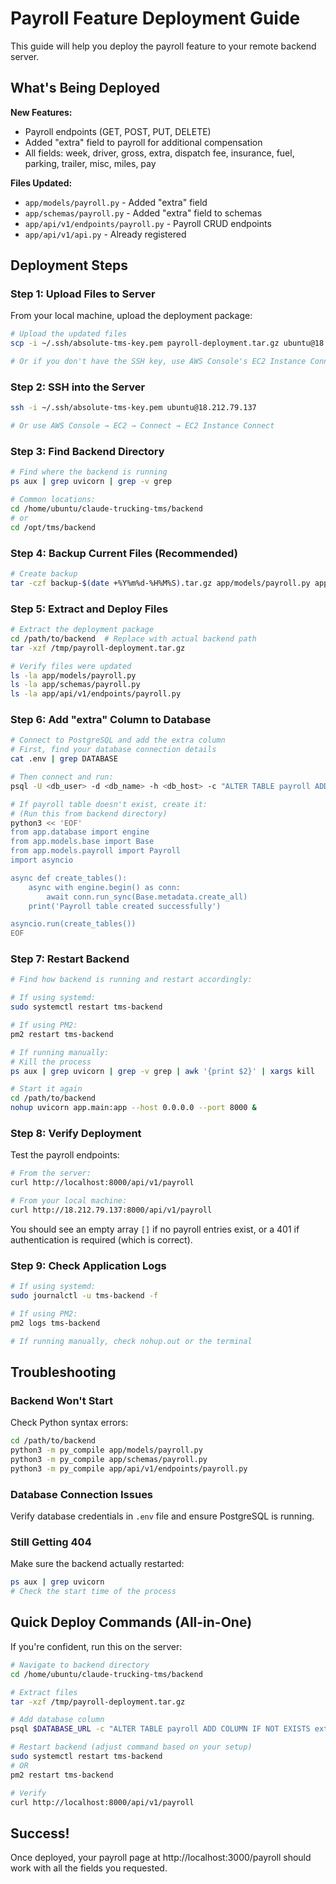 # Payroll Feature Deployment Guide

This guide will help you deploy the payroll feature to your remote backend server.

## What's Being Deployed

**New Features:**
- Payroll endpoints (GET, POST, PUT, DELETE)
- Added "extra" field to payroll for additional compensation
- All fields: week, driver, gross, extra, dispatch fee, insurance, fuel, parking, trailer, misc, miles, pay

**Files Updated:**
- `app/models/payroll.py` - Added "extra" field
- `app/schemas/payroll.py` - Added "extra" field to schemas
- `app/api/v1/endpoints/payroll.py` - Payroll CRUD endpoints
- `app/api/v1/api.py` - Already registered

## Deployment Steps

### Step 1: Upload Files to Server

From your local machine, upload the deployment package:

```bash
# Upload the updated files
scp -i ~/.ssh/absolute-tms-key.pem payroll-deployment.tar.gz ubuntu@18.212.79.137:/tmp/

# Or if you don't have the SSH key, use AWS Console's EC2 Instance Connect
```

### Step 2: SSH into the Server

```bash
ssh -i ~/.ssh/absolute-tms-key.pem ubuntu@18.212.79.137

# Or use AWS Console → EC2 → Connect → EC2 Instance Connect
```

### Step 3: Find Backend Directory

```bash
# Find where the backend is running
ps aux | grep uvicorn | grep -v grep

# Common locations:
cd /home/ubuntu/claude-trucking-tms/backend
# or
cd /opt/tms/backend
```

### Step 4: Backup Current Files (Recommended)

```bash
# Create backup
tar -czf backup-$(date +%Y%m%d-%H%M%S).tar.gz app/models/payroll.py app/schemas/payroll.py app/api/v1/endpoints/payroll.py
```

### Step 5: Extract and Deploy Files

```bash
# Extract the deployment package
cd /path/to/backend  # Replace with actual backend path
tar -xzf /tmp/payroll-deployment.tar.gz

# Verify files were updated
ls -la app/models/payroll.py
ls -la app/schemas/payroll.py
ls -la app/api/v1/endpoints/payroll.py
```

### Step 6: Add "extra" Column to Database

```bash
# Connect to PostgreSQL and add the extra column
# First, find your database connection details
cat .env | grep DATABASE

# Then connect and run:
psql -U <db_user> -d <db_name> -h <db_host> -c "ALTER TABLE payroll ADD COLUMN IF NOT EXISTS extra DOUBLE PRECISION DEFAULT 0.0;"

# If payroll table doesn't exist, create it:
# (Run this from backend directory)
python3 << 'EOF'
from app.database import engine
from app.models.base import Base
from app.models.payroll import Payroll
import asyncio

async def create_tables():
    async with engine.begin() as conn:
        await conn.run_sync(Base.metadata.create_all)
    print('Payroll table created successfully')

asyncio.run(create_tables())
EOF
```

### Step 7: Restart Backend

```bash
# Find how backend is running and restart accordingly:

# If using systemd:
sudo systemctl restart tms-backend

# If using PM2:
pm2 restart tms-backend

# If running manually:
# Kill the process
ps aux | grep uvicorn | grep -v grep | awk '{print $2}' | xargs kill

# Start it again
cd /path/to/backend
nohup uvicorn app.main:app --host 0.0.0.0 --port 8000 &
```

### Step 8: Verify Deployment

Test the payroll endpoints:

```bash
# From the server:
curl http://localhost:8000/api/v1/payroll

# From your local machine:
curl http://18.212.79.137:8000/api/v1/payroll
```

You should see an empty array `[]` if no payroll entries exist, or a 401 if authentication is required (which is correct).

### Step 9: Check Application Logs

```bash
# If using systemd:
sudo journalctl -u tms-backend -f

# If using PM2:
pm2 logs tms-backend

# If running manually, check nohup.out or the terminal
```

## Troubleshooting

### Backend Won't Start

Check Python syntax errors:
```bash
cd /path/to/backend
python3 -m py_compile app/models/payroll.py
python3 -m py_compile app/schemas/payroll.py
python3 -m py_compile app/api/v1/endpoints/payroll.py
```

### Database Connection Issues

Verify database credentials in `.env` file and ensure PostgreSQL is running.

### Still Getting 404

Make sure the backend actually restarted:
```bash
ps aux | grep uvicorn
# Check the start time of the process
```

## Quick Deploy Commands (All-in-One)

If you're confident, run this on the server:

```bash
# Navigate to backend directory
cd /home/ubuntu/claude-trucking-tms/backend

# Extract files
tar -xzf /tmp/payroll-deployment.tar.gz

# Add database column
psql $DATABASE_URL -c "ALTER TABLE payroll ADD COLUMN IF NOT EXISTS extra DOUBLE PRECISION DEFAULT 0.0;"

# Restart backend (adjust command based on your setup)
sudo systemctl restart tms-backend
# OR
pm2 restart tms-backend

# Verify
curl http://localhost:8000/api/v1/payroll
```

## Success!

Once deployed, your payroll page at http://localhost:3000/payroll should work with all the fields you requested.
